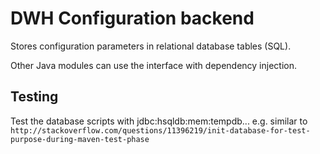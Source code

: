 DWH Configuration backend
=========================

Stores configuration parameters in relational database tables (SQL).

Other Java modules can use the interface with dependency injection.

Testing
-------

Test the database scripts with jdbc:hsqldb:mem:tempdb... 
e.g. similar to `http://stackoverflow.com/questions/11396219/init-database-for-test-purpose-during-maven-test-phase`

